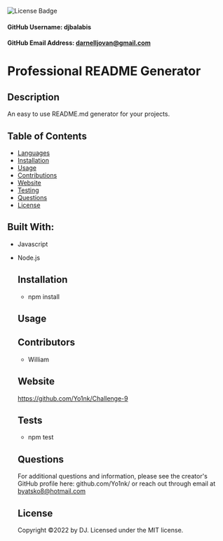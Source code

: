 
  ![License Badge](https://img.shields.io/badge/License-MIT-green.svg)
  
  #### GitHub Username: djbalabis
  
  #### GitHub Email Address: darnelljovan@gmail.com
  
  
  # Professional README Generator
  
  ## Description
  An easy to use README.md generator for your projects.
  
  ## Table of Contents
  * [Languages](#languages)
  * [Installation](#installation)
  * [Usage](#usage)
  * [Contributions](#contributions)
  * [Website](#website)
  * [Testing](#testing)
  * [Questions](#questions)
  * [License](#license)
  ## Built With:
  * Javascript
* Node.js
  
  ## Installation
  - npm install
  
  ## Usage
  
  
  ## Contributors
  - William
  
  ## Website
  https://github.com/Yo1nk/Challenge-9
  
  ## Tests
  - npm test
  
  ## Questions
  For additional questions and information, please see the creator's GitHub profile here: github.com/Yo1nk/
  or reach out through email at byatsko8@hotmail.com
  
  ## License
  Copyright &copy;2022 by DJ.
  Licensed under the MIT license.
